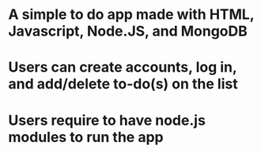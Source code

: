 # A simple to do app made with HTML, Javascript, Node.JS, and MongoDB
# Users can create accounts, log in, and add/delete to-do(s) on the list
# Users require to have node.js modules to run the app
